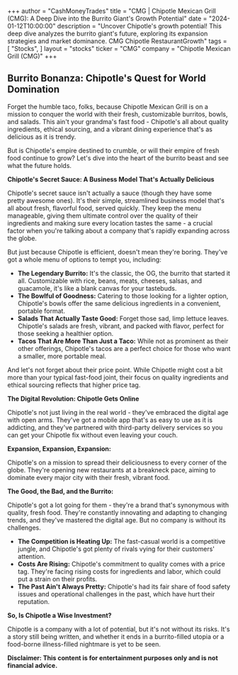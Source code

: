 +++
author = "CashMoneyTrades"
title = "CMG |  Chipotle Mexican Grill (CMG): A Deep Dive into the Burrito Giant's Growth Potential"
date = "2024-01-12T10:00:00"
description = "Uncover Chipotle's growth potential! This deep dive analyzes the burrito giant's future, exploring its expansion strategies and market dominance. CMG Chipotle RestaurantGrowth"
tags = [
"Stocks",
]
layout = "stocks"
ticker = "CMG"
company = "Chipotle Mexican Grill (CMG)"
+++
        


## Burrito Bonanza: Chipotle's Quest for World Domination

Forget the humble taco, folks, because Chipotle Mexican Grill is on a mission to conquer the world with their fresh, customizable burritos, bowls, and salads. This ain't your grandma's fast food - Chipotle's all about quality ingredients, ethical sourcing, and a vibrant dining experience that's as delicious as it is trendy. 

But is Chipotle's empire destined to crumble, or will their empire of fresh food continue to grow? Let's dive into the heart of the burrito beast and see what the future holds.

**Chipotle's Secret Sauce: A Business Model That's Actually Delicious**

Chipotle's secret sauce isn't actually a sauce (though they have some pretty awesome ones). It's their simple, streamlined business model that's all about fresh, flavorful food, served quickly. They keep the menu manageable, giving them ultimate control over the quality of their ingredients and making sure every location tastes the same - a crucial factor when you're talking about a company that's rapidly expanding across the globe. 

But just because Chipotle is efficient, doesn't mean they're boring. They've got a whole menu of options to tempt you, including:

* **The Legendary Burrito:** It's the classic, the OG, the burrito that started it all. Customizable with rice, beans, meats, cheeses, salsas, and guacamole, it's like a blank canvas for your tastebuds. 
* **The Bowlful of Goodness:** Catering to those looking for a lighter option, Chipotle's bowls offer the same delicious ingredients in a convenient, portable format. 
* **Salads That Actually Taste Good:** Forget those sad, limp lettuce leaves. Chipotle's salads are fresh, vibrant, and packed with flavor, perfect for those seeking a healthier option.
* **Tacos That Are More Than Just a Taco:** While not as prominent as their other offerings, Chipotle's tacos are a perfect choice for those who want a smaller, more portable meal. 

And let's not forget about their price point. While Chipotle might cost a bit more than your typical fast-food joint, their focus on quality ingredients and ethical sourcing reflects that higher price tag. 

**The Digital Revolution: Chipotle Gets Online**

Chipotle's not just living in the real world - they've embraced the digital age with open arms. They've got a mobile app that's as easy to use as it is addicting, and they've partnered with third-party delivery services so you can get your Chipotle fix without even leaving your couch. 

**Expansion, Expansion, Expansion:**

Chipotle's on a mission to spread their deliciousness to every corner of the globe. They're opening new restaurants at a breakneck pace, aiming to dominate every major city with their fresh, vibrant food. 

**The Good, the Bad, and the Burrito:**

Chipotle's got a lot going for them - they're a brand that's synonymous with quality, fresh food. They're constantly innovating and adapting to changing trends, and they've mastered the digital age. But no company is without its challenges. 

* **The Competition is Heating Up:** The fast-casual world is a competitive jungle, and Chipotle's got plenty of rivals vying for their customers' attention. 
* **Costs Are Rising:** Chipotle's commitment to quality comes with a price tag. They're facing rising costs for ingredients and labor, which could put a strain on their profits. 
* **The Past Ain't Always Pretty:** Chipotle's had its fair share of food safety issues and operational challenges in the past, which have hurt their reputation.

**So, Is Chipotle a Wise Investment?**

Chipotle is a company with a lot of potential, but it's not without its risks. It's a story still being written, and whether it ends in a burrito-filled utopia or a food-borne illness-filled nightmare is yet to be seen. 

**Disclaimer: This content is for entertainment purposes only and is not financial advice.** 

        